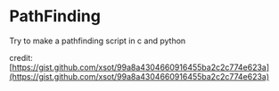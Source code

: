 # PathFinding
Try to make a pathfinding script in c and python

credit: [https://gist.github.com/xsot/99a8a4304660916455ba2c2c774e623a](https://gist.github.com/xsot/99a8a4304660916455ba2c2c774e623a)
